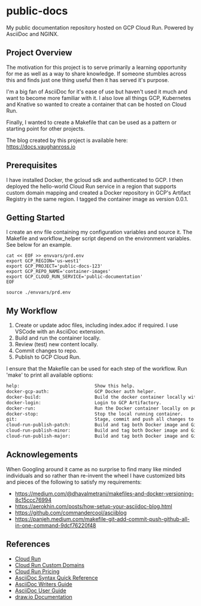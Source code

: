 # public-docs
My public documentation repository hosted on GCP Cloud Run. Powered by AsciiDoc and NGINX.

## Project Overview
The motivation for this project is to serve primarily a learning opportunity for me as well as a way to share knowledge. If someone stumbles across this and finds just one thing useful then it has served it's purpose.

I'm a big fan of AsciiDoc for it's ease of use but haven't used it much and want to become more familiar with it. I also love all things GCP, Kubernetes and Knative so wanted to create a container that can be hosted on Cloud Run.

Finally, I wanted to create a Makefile that can be used as a pattern or starting point for other projects.

The blog created by this project is available here: https://docs.vaughanross.io

## Prerequisites
I have installed Docker, the gcloud sdk and authenticated to GCP. I then deployed the hello-world Cloud Run service in a region that supports custom domain mapping and created a Docker repository in GCP's Artifact Registry in the same region. I tagged the container image as version 0.0.1.

## Getting Started

I create an env file containing my configuration variables and source it. The Makefile and workflow_helper script depend on the environment variables. See below for an example.
```console
cat << EOF >> envvars/prd.env
export GCP_REGION='us-west1'
export GCP_PROJECT='public-docs-123'
export GCP_REPO_NAME='container-images'
export GCP_CLOUD_RUN_SERVICE='public-documentation'
EOF

source ./envvars/prd.env
```
## My Workflow

1. Create or update adoc files, including index.adoc if required. I use VSCode with an AsciiDoc extension.
2. Build and run the container locally.
3. Review (test) new content locally.
4. Commit changes to repo.
4. Publish to GCP Cloud Run.

I ensure that the Makefile can be used for each step of the workflow. Run 'make' to print all available options:

```bash
help:                            Show this help.
docker-gcp-auth:                 GCP Docker auth helper.
docker-build:                    Build the docker container locally with latest tag.
docker-login:                    Login to GCP Artifactory.
docker-run:                      Run the Docker container locally on port 8081.
docker-stop:                     Stop the local running container.
git:                             Stage, commit and push all changes to main. Example usage: 'make git m="commit msg"'.
cloud-run-publish-patch:         Build and tag both Docker image and Git as patch release. Push to container repository and update Cloud Run service.
cloud-run-publish-minor:         Build and tag both Docker image and Git as minor release. Push to container repository and update Cloud Run service.
cloud-run-publish-major:         Build and tag both Docker image and Git as major release. Push to container repository and update Cloud Run service.
```

## Acknowlegements

When Googling around it came as no surprise to find many like minded individuals and so rather than re-invent the wheel I have customized bits and pieces of the following to satisfy my requirements:
* https://medium.com/@dhavalmetrani/makefiles-and-docker-versioning-8c15ccc76994
* https://aerokhin.com/posts/how-setup-your-asciidoc-blog.html
* https://github.com/commandercool/asciiblog
* https://panjeh.medium.com/makefile-git-add-commit-push-github-all-in-one-command-9dcf76220f48

## References
* [Cloud Run](https://cloud.google.com/run/)
* [Cloud Run Custom Domains](https://cloud.google.com/run/docs/mapping-custom-domains)
* [Cloud Run Pricing](https://cloud.google.com/run/pricing/)
* [AsciiDoc Syntax Quick Reference](https://docs.asciidoctor.org/asciidoc/latest/syntax-quick-reference/)
* [AsciiDoc Writers Guide](https://asciidoctor.org/docs/asciidoc-writers-guide/)
* [AsciiDoc User Guide](https://asciidoc.org/userguide.html)
* [draw.io Documentation](https://www.diagrams.net/doc/)
